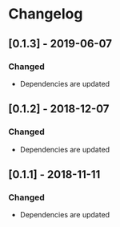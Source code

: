 # Changelog

## [0.1.3] - 2019-06-07
### Changed
- Dependencies are updated

## [0.1.2] - 2018-12-07
### Changed
- Dependencies are updated

## [0.1.1] - 2018-11-11
### Changed
- Dependencies are updated
